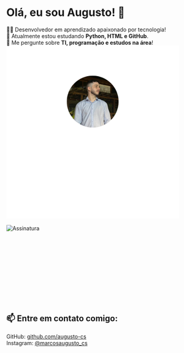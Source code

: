 # Olá, eu sou Augusto! 👋

👨‍💻 Desenvolvedor em aprendizado apaixonado por tecnologia!  
🌱 Atualmente estou estudando **Python, HTML e GitHub**.  
💬 Me pergunte sobre **TI, programação e estudos na área**!  
<img src="https://github.com/augusto-cs/Ola-Mundo/blob/main/site-exemplo/Design%20sem%20nome%20(3).png" alt="Meu avatar" width="450"><div style="width: 600px; height: 200px; overflow: hidden;">
  <img src="sua-imagem.png" alt="Assinatura" style="width: 100%; height: 100%; object-fit: cover;">
</div>

## 📫 Entre em contato comigo:
GitHub: [github.com/augusto-cs](https://github.com/augusto-cs)
<br>
Instagram: [@marcosaugusto_cs](https://instagram.com/marcosaugusto_cs)
